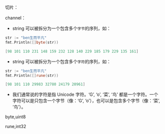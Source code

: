 切片：

channel：



- string 可以被拆分为一个包含多个`字节`的序列，如：

```go
str := "ben生而平凡"
fmt.Println([]byte(str))

[98 101 110 231 148 159 232 128 140 229 185 179 229 135 161]
```

- string 可以被拆分为一个包含多个`字符`的序列，如：

```go
str := "ben生而平凡"
fmt.Println([]rune(str))

[98 101 110 29983 32780 24179 20961]
```

- 我们通常说的字符是指 Unicode 字符。‘G’, ‘o’, ‘菜’, ‘鸟’ 都是一个字符。一个字符可以是只包含一个字节（像：‘G’, ‘o’），也可以是包含多个字节（像：‘菜’, ‘鸟’）。

byte,uint8

rune,int32